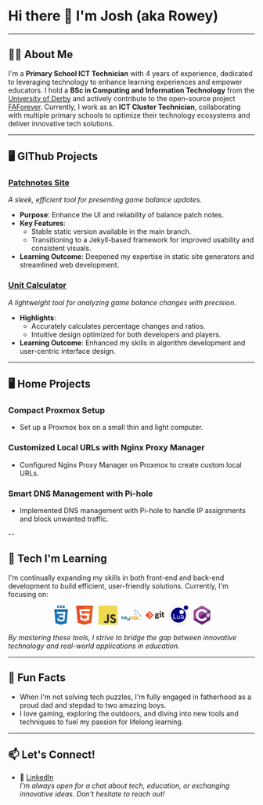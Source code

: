 # Hi there 👋 I'm Josh (aka Rowey)

---

## 👨‍💻 About Me
I'm a **Primary School ICT Technician** with 4 years of experience, dedicated to leveraging technology to enhance learning experiences and empower educators. I hold a **BSc in Computing and Information Technology** from the [University of Derby](https://www.derby.ac.uk/?form=MG0AV3) and actively contribute to the open-source project [FAForever](https://github.com/FAForever?form=MG0AV3). Currently, I work as an **ICT Cluster Technician**, collaborating with multiple primary schools to optimize their technology ecosystems and deliver innovative tech solutions.

---

## 🖥️ GIThub Projects

### [Patchnotes Site](https://github.com/MrRowey/FAF-Patchnotes-Site?form=MG0AV3)
*A sleek, efficient tool for presenting game balance updates.*  
- **Purpose**: Enhance the UI and reliability of balance patch notes.
- **Key Features**:  
  - Stable static version available in the main branch.
  - Transitioning to a Jekyll-based framework for improved usability and consistent visuals.
- **Learning Outcome**: Deepened my expertise in static site generators and streamlined web development.

### [Unit Calculator](https://github.com/MrRowey/UnitCalculator)
*A lightweight tool for analyzing game balance changes with precision.*  
- **Highlights**:  
  - Accurately calculates percentage changes and ratios.
  - Intuitive design optimized for both developers and players.
- **Learning Outcome**: Enhanced my skills in algorithm development and user-centric interface design.

---
## 🖥️ Home Projects

### Compact Proxmox Setup
- Set up a Proxmox box on a small thin and light computer.

### Customized Local URLs with Nginx Proxy Manager
- Configured Nginx Proxy Manager on Proxmox to create custom local URLs.

### Smart DNS Management with Pi-hole
- Implemented DNS management with Pi-hole to handle IP assignments and block unwanted traffic.

--

## 🌱 Tech I'm Learning
I'm continually expanding my skills in both front-end and back-end development to build efficient, user-friendly solutions. Currently, I'm focusing on:

<div align="center">
  <img src="https://github.com/devicons/devicon/blob/master/icons/css3/css3-plain-wordmark.svg" title="CSS3" alt="CSS" width="40" height="40" />&nbsp;
  <img src="https://github.com/devicons/devicon/blob/master/icons/html5/html5-original.svg" title="HTML5" alt="HTML" width="40" height="40" />&nbsp;
  <img src="https://github.com/devicons/devicon/blob/master/icons/javascript/javascript-original.svg" title="JavaScript" alt="JS" width="40" height="40" />&nbsp;
  <img src="https://github.com/devicons/devicon/blob/master/icons/mysql/mysql-original-wordmark.svg" title="MySQL" alt="MySQL" width="40" height="40" />&nbsp;
  <img src="https://github.com/devicons/devicon/blob/master/icons/git/git-original-wordmark.svg" title="Git" alt="Git" width="40" height="40" />&nbsp;
  <img src="https://github.com/devicons/devicon/blob/master/icons/lua/lua-original.svg" title="Lua" alt="Lua" width="40" height="40" />&nbsp;
  <img src="https://github.com/devicons/devicon/blob/master/icons/csharp/csharp-original.svg" title="C#" alt="C#" width="40" height="40" />
</div>

*By mastering these tools, I strive to bridge the gap between innovative technology and real-world applications in education.*

---

## 🎉 Fun Facts
- When I'm not solving tech puzzles, I'm fully engaged in fatherhood as a proud dad and stepdad to two amazing boys.
- I love gaming, exploring the outdoors, and diving into new tools and techniques to fuel my passion for lifelong learning.

---

## 📫 Let's Connect!
- 💼 [LinkedIn](https://www.linkedin.com/in/josh-row-938394255/)  
*I'm always open for a chat about tech, education, or exchanging innovative ideas. Don't hesitate to reach out!*

